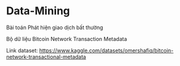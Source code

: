 # Data-Mining


Bài toán Phát hiện giao dịch bất thường 


Bộ dữ liệu Bitcoin Network Transaction Metadata


Link dataset: https://www.kaggle.com/datasets/omershafiq/bitcoin-network-transactional-metadata
